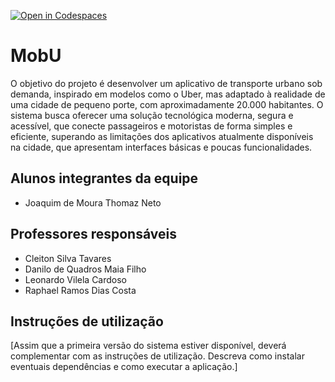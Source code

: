 [![Open in Codespaces](https://classroom.github.com/assets/launch-codespace-2972f46106e565e64193e422d61a12cf1da4916b45550586e14ef0a7c637dd04.svg)](https://classroom.github.com/open-in-codespaces?assignment_repo_id=20559840)
# MobU

O objetivo do projeto é desenvolver um aplicativo de transporte urbano sob demanda, inspirado em modelos como o Uber, mas adaptado à realidade de uma cidade de pequeno porte, com aproximadamente 20.000 habitantes. O sistema busca oferecer uma solução tecnológica moderna, segura e acessível, que conecte passageiros e motoristas de forma simples e eficiente, superando as limitações dos aplicativos atualmente disponíveis na cidade, que apresentam interfaces básicas e poucas funcionalidades.

## Alunos integrantes da equipe

* Joaquim de Moura Thomaz Neto

## Professores responsáveis

* Cleiton Silva Tavares
* Danilo de Quadros Maia Filho
* Leonardo Vilela Cardoso
* Raphael Ramos Dias Costa

## Instruções de utilização

[Assim que a primeira versão do sistema estiver disponível, deverá complementar com as instruções de utilização. Descreva como instalar eventuais dependências e como executar a aplicação.]
